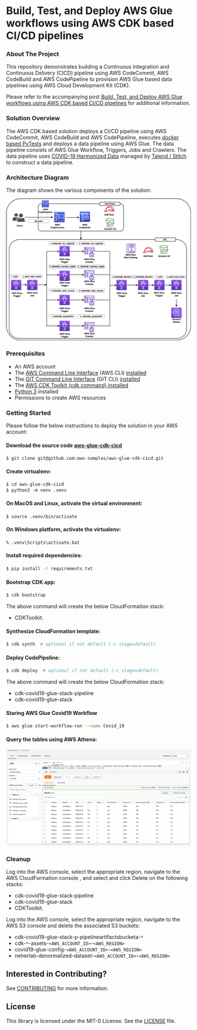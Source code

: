 # Build, Test, and Deploy AWS Glue workflows using AWS CDK based CI/CD pipelines

### About The Project

This repository demonstrates building a Continuous Integration and Continuous Delivery (CICD) pipeline using AWS CodeCommit, AWS CodeBuild and AWS CodePipeline to provision AWS Glue based data pipelines using AWS Cloud Development Kit (CDK). 

Please refer to the accompanying post [Build, Test, and Deploy AWS Glue workflows using AWS CDK based CI/CD pipelines](https://aws.amazon.com/blogs/big-data/build-test-and-deploy-aws-glue-workflows-using-aws-cdk-based-cicd-pipelines/) for additional information.

### Solution Overview

The AWS CDK based solution deploys a CI/CD pipeline using AWS CodeCommit, AWS CodeBuild and AWS CodePipeline, executes [docker based PyTests](https://aws.amazon.com/blogs/big-data/develop-and-test-aws-glue-version-3-0-jobs-locally-using-a-docker-container/) and deploys a data pipeline using AWS Glue. The data pipeline consists of AWS Glue Workflow, Triggers, Jobs and Crawlers. The  data pipeline uses [COVID-19 Harmonized Data](https://registry.opendata.aws/talend-covid19/) managed by [Talend / Stitch](https://www.stitchdata.com/) to construct a data pipeline.

### Architecture Diagram

The diagram shows the various components of the solution:

![alt text](images/architecture-diagram.png) 


### Prerequisites

- An AWS account
- The [AWS Command Line Interface](http://aws.amazon.com/cli) (AWS CLI) [installed](https://docs.aws.amazon.com/cli/latest/userguide/getting-started-install.html)
- The [GIT Command Line Interface](https://github.com/git-guides) (GIT CLI) [installed](https://github.com/git-guides/install-git)
- The [AWS CDK Toolkit (cdk command) installed](https://docs.aws.amazon.com/cdk/v2/guide/cli.html)
- [Python 3](https://www.python.org/downloads/) installed
- Permissions to create AWS resources


### Getting Started

Please follow the below instructions to deploy the solution in your AWS account: 


#### Download the source code [aws-glue-cdk-cicd](https://github.com/aws-samples/aws-glue-cdk-cicd)

```
$ git clone git@github.com:aws-samples/aws-glue-cdk-cicd.git
```

#### Create virtualenv:

```
$ cd aws-glue-cdk-cicd
$ python3 -m venv .venv
```

####  On MacOS and Linux, activate the virtual environment:

```
$ source .venv/bin/activate
```

####  On Windows platform, activate the virtualenv:

```
% .venv\Scripts\activate.bat
```

#### Install required dependencies:

```bash
$ pip install -r requirements.txt
```

#### Bootstrap CDK app:

```bash
$ cdk bootstrap 
```

The above command will create the below CloudFormation stack:

- CDKToolkit.

#### Synthesize CloudFormation template:

```bash
$ cdk synth  # optional if not default (-c stage=default)
```

#### Deploy CodePipeline:

```bash
$ cdk deploy  # optional if not default (-c stage=default)
```

The above command will create the below CloudFormation stack:

- cdk-covid19-glue-stack-pipeline
- cdk-covid19-glue-stack

#### Staring AWS Glue Covid19 Workflow

```bash
$ aws glue start-workflow-run --name Covid_19
 ```

#### Query the tables using AWS Athena:

<kbd>![Athena Query Engine](images/athena.png)</kbd>

### Cleanup

Log into the AWS console, select the appropriate region, navigate to the AWS CloudFormation console , and select and click Delete on the following stacks:

- cdk-covid19-glue-stack-pipeline
- cdk-covid19-glue-stack 
- CDKToolkit.

Log into the AWS console, select the appropriate region, navigate to the AWS S3 console and delete the associated S3 buckets:

- cdk-covid19-glue-stack-p-pipelineartifactsbucketa-`*`
- cdk-`*`-assets-`<AWS_ACCOUNT_ID>`-`<AWS_REGION>`
- covid19-glue-config-`<AWS_ACCOUNT_ID>`-`<AWS_REGION>`
- neherlab-denormalized-dataset-`<AWS_ACCOUNT_ID>`-`<AWS_REGION>`

## Interested in Contributing?

See [CONTRIBUTING](CONTRIBUTING.md#security-issue-notifications) for more information.

## License

This library is licensed under the MIT-0 License. See the [LICENSE](/LICENSE) file.
